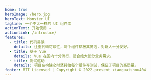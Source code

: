 ```yaml
---
home: true
heroImage: /hero.jpg
heroText: Monster UI
tagline: 一个不太一样的 UI 组件库
actionText: 开始使用 →
actionLink: /introduce/
features:
  - title: 代码易读
    details: 注重代码可读性，每个组件都极其简洁，对新人十分友好。
  - title: 基于 Vue
    details: Vue 在国内十分流行，适合绝大部分业务需求。
  - title: 测试驱动
    details: 项目在构建之时坚持给每个组件写测试，保证了项目的高质量。
footer: MIT Licensed | Copyright © 2022-present xiaoguaishou404
---
```

